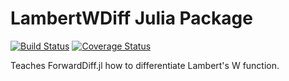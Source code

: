 
# LambertWDiff Julia Package

[![Build Status](https://travis-ci.org/cossio/LambertWDiff.jl.svg?branch=master)](https://travis-ci.org/cossio/LambertWDiff.jl)
[![Coverage Status](https://coveralls.io/repos/github/cossio/LambertWDiff.jl/badge.svg?branch=master)](https://coveralls.io/github/cossio/LambertWDiff.jl?branch=master)

Teaches ForwardDiff.jl how to differentiate Lambert's W function.